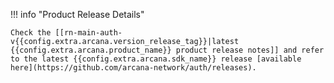 !!! info "Product Release Details"

    Check the [[rn-main-auth-v{{config.extra.arcana.version_release_tag}}|latest {{config.extra.arcana.product_name}} product release notes]] and refer to the latest {{config.extra.arcana.sdk_name}} release [available here](https://github.com/arcana-network/auth/releases).
